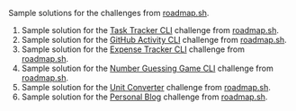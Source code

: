 Sample solutions for the challenges from [roadmap.sh](https://roadmap.sh/).
1. Sample solution for the [Task Tracker CLI](https://roadmap.sh/projects/task-tracker) challenge from [roadmap.sh](https://roadmap.sh/).
2. Sample solution for the [GitHub Activity CLI](https://roadmap.sh/projects/github-user-activity) challenge from [roadmap.sh](https://roadmap.sh/).
3. Sample solution for the [Expense Tracker CLI](https://roadmap.sh/projects/expense-tracker) challenge from [roadmap.sh](https://roadmap.sh/).
4. Sample solution for the [Number Guessing Game CLI](https://roadmap.sh/projects/number-guessing-game) challenge from [roadmap.sh](https://roadmap.sh/).
5. Sample solution for the [Unit Converter](https://roadmap.sh/projects/unit-converter) challenge from [roadmap.sh](https://roadmap.sh/).
6. Sample solution for the [Personal Blog](https://roadmap.sh/projects/personal-blog) challenge from [roadmap.sh](https://roadmap.sh/).
